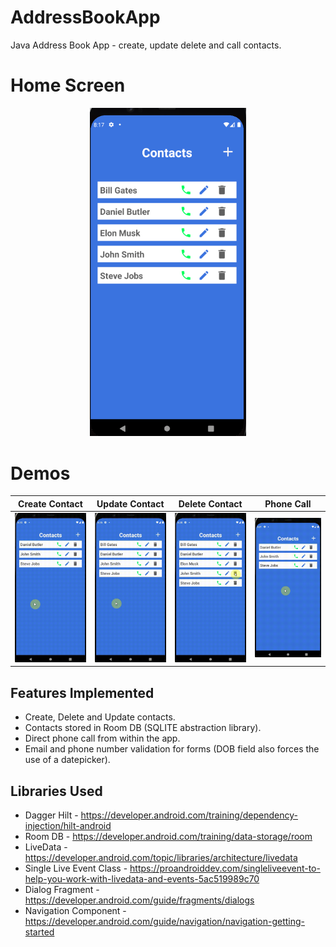# AddressBookApp
Java Address Book App - create, update delete and call contacts.

# Home Screen
<p align="center">
  <img src="https://github.com/danielmbutler/AddressBookApp/blob/master/resources/homefragment.PNG" width="250" >
</p>

# Demos
<p align="center">

</p>

| Create Contact| Update Contact| Delete Contact| Phone Call |
| ------------- | ------------- | ------------- | ------------- |
| 	<img src="https://github.com/danielmbutler/AddressBookApp/blob/master/resources/create.gif" width="250" title="Create" >		 	      | 		 <img src="https://github.com/danielmbutler/AddressBookApp/blob/master/resources/update.gif" width="250" title="Update" >		      | 			<img src="https://github.com/danielmbutler/AddressBookApp/blob/master/resources/delete.gif" width="250" title="Delete" > 	      |<img src="https://github.com/danielmbutler/AddressBookApp/blob/master/resources/phonecall.gif" width="250" title="Call" > |

## Features Implemented

* Create, Delete and Update contacts.
* Contacts stored in Room DB (SQLITE abstraction library).
* Direct phone call from within the app.
* Email and phone number validation for forms (DOB field also forces the use of a datepicker).

## Libraries Used

* Dagger Hilt - https://developer.android.com/training/dependency-injection/hilt-android
* Room DB - https://developer.android.com/training/data-storage/room
* LiveData - https://developer.android.com/topic/libraries/architecture/livedata
* Single Live Event Class - https://proandroiddev.com/singleliveevent-to-help-you-work-with-livedata-and-events-5ac519989c70
* Dialog Fragment - https://developer.android.com/guide/fragments/dialogs
* Navigation Component - https://developer.android.com/guide/navigation/navigation-getting-started
